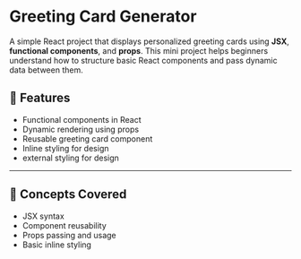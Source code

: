 # Greeting Card Generator 

A simple React project that displays personalized greeting cards using **JSX**, **functional components**, and **props**. This mini project helps beginners understand how to structure basic React components and pass dynamic data between them.

## 🚀 Features

- Functional components in React
- Dynamic rendering using props
- Reusable greeting card component
- Inline styling for design
- external styling for design

---

## 🧠 Concepts Covered

- JSX syntax
- Component reusability
- Props passing and usage
- Basic inline styling
